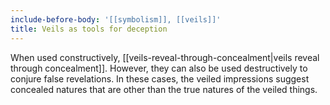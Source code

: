 ```yaml
---
include-before-body: '[[symbolism]], [[veils]]'
title: Veils as tools for deception
---
```


When used constructively, [[veils-reveal-through-concealment|veils reveal through concealment]]. However, they can also be used destructively to conjure false revelations. In these cases, the veiled impressions suggest concealed natures that are other than the true natures of the veiled things.
